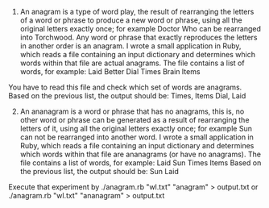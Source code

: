 1) An anagram is a type of word play, the result of rearranging the letters of a
word or phrase to produce a new word or phrase, using all the original letters exactly once; for example Doctor Who can be rearranged into
Torchwood. Any word or phrase that exactly reproduces the letters in another order is an anagram.
I wrote a small application in Ruby, which reads a file containing an input dictionary and determines which words within that file are actual anagrams.
The file contains a list of words, for example:
Laid
Better
Dial
Times
Brain
Items

You have to read this file and check which set of words are anagrams.
Based on the previous list, the output should be:
Times, Items
Dial, Laid

2) An ananagram is a word or phrase that has no anagrams, this is, no other
word or phrase can be generated as a result of rearranging the letters of it, using all the original letters exactly once; for example Sun can not be rearranged into another word.
I wrote a small application in Ruby, which reads a file containing an input dictionary and determines which words within that file are ananagrams (or have no anagrams).
The file contains a list of words, for example:
Laid
Sun
Times
Items
Based on the previous list, the output should be:
Sun
Laid

Execute that experiment by ./anagram.rb "wl.txt" "anagram" > output.txt or ./anagram.rb "wl.txt" "ananagram" > output.txt
